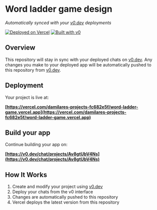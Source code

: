 # Word ladder game design

*Automatically synced with your [v0.dev](https://v0.dev) deployments*

[![Deployed on Vercel](https://img.shields.io/badge/Deployed%20on-Vercel-black?style=for-the-badge&logo=vercel)](https://vercel.com/damilares-projects-fc682e5f/word-ladder-game.vercel.app)
[![Built with v0](https://img.shields.io/badge/Built%20with-v0.dev-black?style=for-the-badge)](https://v0.dev/chat/projects/Av8gtUbV4Ns)

## Overview

This repository will stay in sync with your deployed chats on [v0.dev](https://v0.dev).
Any changes you make to your deployed app will be automatically pushed to this repository from [v0.dev](https://v0.dev).

## Deployment

Your project is live at:

**[https://vercel.com/damilares-projects-fc682e5f/word-ladder-game.vercel.app](https://vercel.com/damilares-projects-fc682e5f/word-ladder-game.vercel.app)**

## Build your app

Continue building your app on:

**[https://v0.dev/chat/projects/Av8gtUbV4Ns](https://v0.dev/chat/projects/Av8gtUbV4Ns)**

## How It Works

1. Create and modify your project using [v0.dev](https://v0.dev)
2. Deploy your chats from the v0 interface
3. Changes are automatically pushed to this repository
4. Vercel deploys the latest version from this repository
